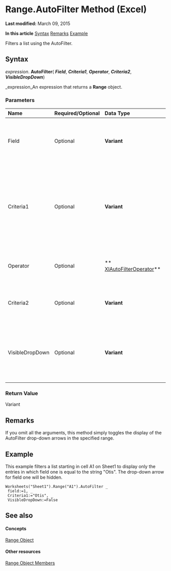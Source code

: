 
# Range.AutoFilter Method (Excel)

 **Last modified:** March 09, 2015

 **In this article**
 [Syntax](#sectionSection0)
 [Remarks](#sectionSection1)
 [Example](#sectionSection2)


Filters a list using the AutoFilter.


## Syntax
<a name="sectionSection0"> </a>

 _expression_. **AutoFilter**( **_Field_**,  **_Criteria1_**,  **_Operator_**,  **_Criteria2_**,  **_VisibleDropDown_**)

 _expression_An expression that returns a  **Range** object.


### Parameters



|**Name**|**Required/Optional**|**Data Type**|**Description**|
|:-----|:-----|:-----|:-----|
|Field|Optional| **Variant**| The integer offset of the field on which you want to base the filter (from the left of the list; the leftmost field is field one).|
|Criteria1|Optional| **Variant**|The criteria (a string; for example, "101"). Use "=" to find blank fields, or use "<>" to find nonblank fields. If this argument is omitted, the criteria is All. If Operator is **xlTop10Items**, Criteria1 specifies the number of items (for example, "10").|
|Operator|Optional| ** [XlAutoFilterOperator](d6948582-2c47-08a7-a145-f30e3b64a6c5.md)**|One of the constants of XlAutoFilterOperator specifying the type of filter.|
|Criteria2|Optional| **Variant**|The second criteria (a string). Used with Criteria1 andOperator to construct compound criteria.|
|VisibleDropDown|Optional| **Variant**| **True** to display the AutoFilter drop-down arrow for the filtered field. **False** to hide the AutoFilter drop-down arrow for the filtered field. **True** by default.|

### Return Value

Variant


## Remarks
<a name="sectionSection1"> </a>

If you omit all the arguments, this method simply toggles the display of the AutoFilter drop-down arrows in the specified range.


## Example
<a name="sectionSection2"> </a>

This example filters a list starting in cell A1 on Sheet1 to display only the entries in which field one is equal to the string "Otis". The drop-down arrow for field one will be hidden.


```
Worksheets("Sheet1").Range("A1").AutoFilter _ 
 field:=1, _ 
 Criteria1:="Otis", _ 
 VisibleDropDown:=False
```


## See also
<a name="sectionSection2"> </a>


#### Concepts


 [Range Object](b8207778-0dcc-4570-1234-f130532cc8cd.md)
#### Other resources


 [Range Object Members](4336bf81-1e63-7e44-1792-baf366a027a7.md)
